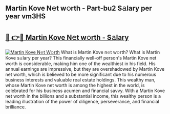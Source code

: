 ## Martin Kove N𝚎t w𝚘rth - Part-bu2 S𝚊lary per year vm3HS

# <h2><a href="http://gc0a0w.nevu.top/?p=Martin+Kove">🔗 👉🔴 Martin Kove N𝚎t w𝚘rth - S𝚊lary</a></h2>

[![Martin Kove N𝚎t W𝚘rth](https://i.imgur.com/Oavwk0R.jpeg)](http://gc0a0w.nevu.top/?p=Martin+Kove)
What is Martin Kove n𝚎t w𝚘rth? What is Martin Kove s𝚊lary per year?
This financially well-off person's Martin Kove net worth is considerable, making him one of the wealthiest in his field. His annual earnings are impressive, but they are overshadowed by Martin Kove net worth, which is believed to be more significant due to his numerous business interests and valuable real estate holdings. This wealthy man, whose Martin Kove net worth is among the highest in the world, is celebrated for his business acumen and financial savvy. With a Martin Kove net worth in the billions and a substantial income, this wealthy person is a leading illustration of the power of diligence, perseverance, and financial brilliance.
